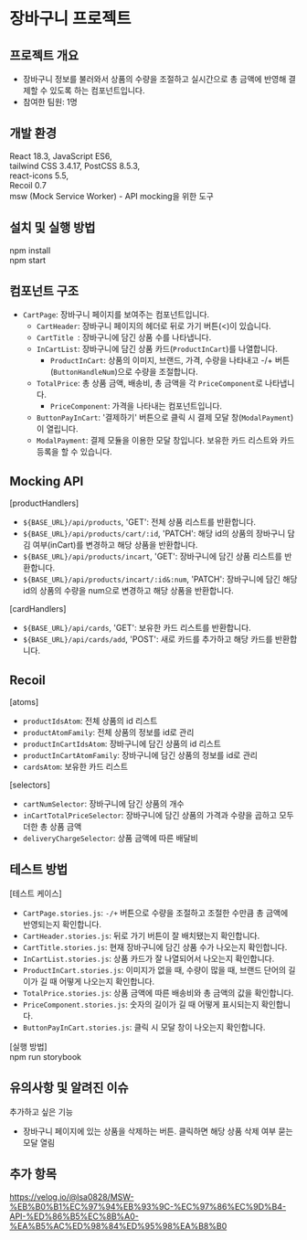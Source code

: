 # 장바구니 프로젝트

## 프로젝트 개요

- 장바구니 정보를 불러와서 상품의 수량을 조절하고 실시간으로 총 금액에 반영해 결제할 수 있도록 하는 컴포넌트입니다.
- 참여한 팀원: 1명

## 개발 환경

React 18.3, JavaScript ES6,<br>
tailwind CSS 3.4.17, PostCSS 8.5.3,<br>
react-icons 5.5,<br>
Recoil 0.7<br>
msw (Mock Service Worker) - API mocking을 위한 도구

## 설치 및 실행 방법

npm install<br>
npm start

## 컴포넌트 구조

- `CartPage`: 장바구니 페이지를 보여주는 컴포넌트입니다.
  - `CartHeader`: 장바구니 페이지의 헤더로 뒤로 가기 버튼(<)이 있습니다.
  - `CartTitle `: 장바구니에 담긴 상품 수를 나타냅니다.
  - `InCartList`: 장바구니에 담긴 상품 카드(`ProductInCart`)를 나열합니다.
    - `ProductInCart`: 상품의 이미지, 브랜드, 가격, 수량을 나타내고 -/+ 버튼(`ButtonHandleNum`)으로 수량을 조절합니다.
  - `TotalPrice`: 총 상품 금액, 배송비, 총 금액을 각 `PriceComponent`로 나타냅니다.
    - `PriceComponent`: 가격을 나타내는 컴포넌트입니다.
  - `ButtonPayInCart`: '결제하기' 버튼으로 클릭 시 결제 모달 창(`ModalPayment`)이 열립니다.
  - `ModalPayment`: 결제 모듈을 이용한 모달 창입니다. 보유한 카드 리스트와 카드 등록을 할 수 있습니다.

## Mocking API

[productHandlers]
- `${BASE_URL}/api/products`, 'GET': 전체 상품 리스트를 반환합니다.
- `${BASE_URL}/api/products/cart/:id`, 'PATCH': 해당 id의 상품의 장바구니 담김 여부(inCart)를 변경하고 해당 상품을 반환합니다.
- `${BASE_URL}/api/products/incart`, 'GET': 장바구니에 담긴 상품 리스트를 반환합니다.
- `${BASE_URL}/api/products/incart/:id&:num`, 'PATCH': 장바구니에 담긴 해당 id의 상품의 수량을 num으로 변경하고 해당 상품을 반환합니다.

[cardHandlers]
- `${BASE_URL}/api/cards`, 'GET': 보유한 카드 리스트를 반환합니다.
- `${BASE_URL}/api/cards/add`, 'POST': 새로 카드를 추가하고 해당 카드를 반환합니다.

## Recoil

[atoms]
- `productIdsAtom`: 전체 상품의 id 리스트
- `productAtomFamily`: 전체 상품의 정보를 id로 관리
- `productInCartIdsAtom`: 장바구니에 담긴 상품의 id 리스트
- `productInCartAtomFamily`: 장바구니에 담긴 상품의 정보를 id로 관리
- `cardsAtom`: 보유한 카드 리스트

[selectors]
- `cartNumSelector`: 장바구니에 담긴 상품의 개수
- `inCartTotalPriceSelector`: 장바구니에 담긴 상품의 가격과 수량을 곱하고 모두 더한 총 상품 금액
- `deliveryChargeSelector`: 상품 금액에 따른 배달비

## 테스트 방법

[테스트 케이스]
- `CartPage.stories.js`: `-/+` 버튼으로 수량을 조절하고 조절한 수만큼 총 금액에 반영되는지 확인합니다.
- `CartHeader.stories.js`: 뒤로 가기 버튼이 잘 배치됐는지 확인합니다.
- `CartTitle.stories.js`: 현재 장바구니에 담긴 상품 수가 나오는지 확인합니다.
- `InCartList.stories.js`: 상품 카드가 잘 나열되어서 나오는지 확인합니다.
- `ProductInCart.stories.js`: 이미지가 없을 때, 수량이 많을 때, 브랜드 단어의 길이가 길 때 어떻게 나오는지 확인합니다.
- `TotalPrice.stories.js`: 상품 금액에 따른 배송비와 총 금액의 값을 확인합니다.
- `PriceComponent.stories.js`: 숫자의 길이가 길 때 어떻게 표시되는지 확인합니다.
- `ButtonPayInCart.stories.js`: 클릭 시 모달 창이 나오는지 확인합니다.

[실행 방법]<br>
npm run storybook

## 유의사항 및 알려진 이슈

추가하고 싶은 기능
- 장바구니 페이지에 있는 상품을 삭제하는 버튼. 클릭하면 해당 상품 삭제 여부 묻는 모달 열림

## 추가 항목

https://velog.io/@lsa0828/MSW-%EB%B0%B1%EC%97%94%EB%93%9C-%EC%97%86%EC%9D%B4-API-%ED%86%B5%EC%8B%A0-%EA%B5%AC%ED%98%84%ED%95%98%EA%B8%B0
